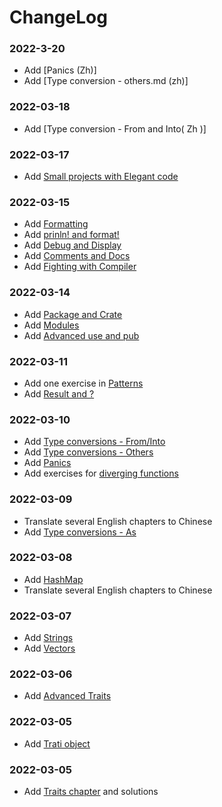 # ChangeLog

### 2022-3-20

- Add [Panics (Zh)]
- Add [Type conversion - others.md (zh)]

### 2022-03-18

- Add [Type conversion - From and Into( Zh )]

### 2022-03-17

- Add [Small projects with Elegant code](https://practice.rs/elegant-code-base.html)

### 2022-03-15

- Add [Formatting](https://practice.rs/formatted-output/formatting.html)
- Add [prinln! and format!](https://practice.rs/formatted-output/println.html)
- Add [Debug and Display](https://practice.rs/formatted-output/debug-display.html)
- Add [Comments and Docs](https://practice.rs/comments-docs.html)
- Add [Fighting with Compiler](https://practice.rs/fight-compiler/intro.html)


### 2022-03-14

- Add [Package and Crate](https://practice.rs/crate-module/crate.html)
- Add [Modules](https://practice.rs/crate-module/module.html)
- Add [Advanced use and pub](https://practice.rs/crate-module/use-pub.html)

### 2022-03-11

- Add one exercise in [Patterns](https://practice.rs/pattern-match/patterns.html)
- Add [Result and ?](https://practice.rs/result-panic/result.html)

### 2022-03-10

- Add [Type conversions - From/Into](https://practice.rs/type-conversions/from-into.html)
- Add [Type conversions - Others](https://practice.rs/type-conversions/others.html)
- Add [Panics](https://practice.rs/result-panic/panic.html)
- Add exercises for [diverging functions](https://practice.rs/basic-types/functions.html#diverging-functions)

### 2022-03-09

- Translate several English chapters to Chinese
- Add [Type conversions - As](https://practice.rs/type-conversions/as.html)
  
### 2022-03-08

- Add [HashMap](https://practice.rs/collections/hashmap.html)
- Translate several English chapters to Chinese

### 2022-03-07

- Add [Strings](https://practice.rs/collections/string.html)
- Add [Vectors](https://practice.rs/collections/vector.html)

### 2022-03-06

- Add [Advanced Traits](https://practice.rs/generics-traits/advanced-traits.html)

### 2022-03-05

- Add [Trati object](https://practice.rs/generics-traits/trait-object.html)

### 2022-03-05

- Add [Traits chapter](https://practice.rs/generics-traits/traits.html) and solutions